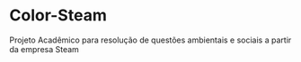 # Color-Steam
Projeto Acadêmico para resolução de questões ambientais e sociais a partir da empresa Steam

